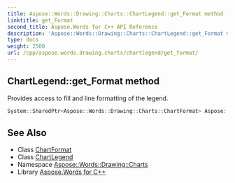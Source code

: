```yaml
---
title: Aspose::Words::Drawing::Charts::ChartLegend::get_Format method
linktitle: get_Format
second_title: Aspose.Words for C++ API Reference
description: 'Aspose::Words::Drawing::Charts::ChartLegend::get_Format method. Provides access to fill and line formatting of the legend in C++.'
type: docs
weight: 2500
url: /cpp/aspose.words.drawing.charts/chartlegend/get_format/
---
```

## ChartLegend::get_Format method


Provides access to fill and line formatting of the legend.

```cpp
System::SharedPtr<Aspose::Words::Drawing::Charts::ChartFormat> Aspose::Words::Drawing::Charts::ChartLegend::get_Format()
```

## See Also

* Class [ChartFormat](../../chartformat/)
* Class [ChartLegend](../)
* Namespace [Aspose::Words::Drawing::Charts](../../)
* Library [Aspose.Words for C++](../../../)
